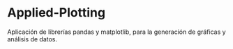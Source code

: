 # Applied-Plotting
Aplicación de librerías pandas y matplotlib, para la generación de gráficas y análisis de datos.
